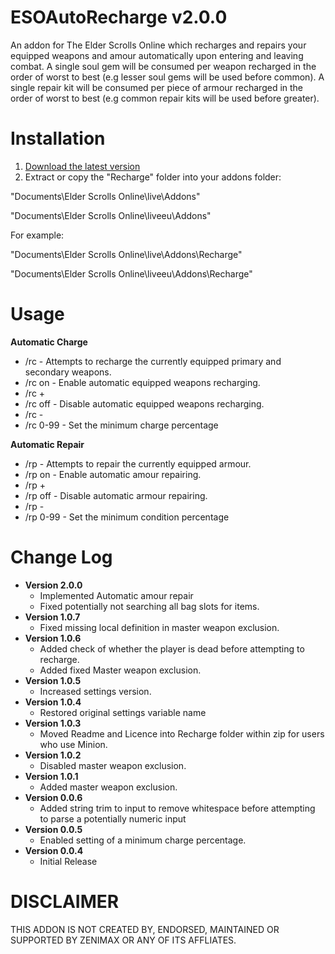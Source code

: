 ESOAutoRecharge v2.0.0
=============

An addon for The Elder Scrolls Online which recharges and repairs your equipped weapons and amour automatically upon entering and leaving combat. 
A single soul gem will be consumed per weapon recharged in the order of worst to best (e.g lesser soul gems will be used before common).
A single repair kit will be consumed per piece of armour recharged in the order of worst to best (e.g common repair kits will be used before greater).

Installation
=============

1. [Download the latest version](https://raw.githubusercontent.com/XanDDemoX/ESOAutoRecharge/master/zips/Auto%20Recharge%202.0.0.zip)
2. Extract or copy the "Recharge" folder into your addons folder:

"Documents\Elder Scrolls Online\live\Addons"

"Documents\Elder Scrolls Online\liveeu\Addons"

For example:

"Documents\Elder Scrolls Online\live\Addons\Recharge"

"Documents\Elder Scrolls Online\liveeu\Addons\Recharge"

Usage
=============
**Automatic Charge**
* /rc 		- Attempts to recharge the currently equipped primary and secondary weapons. 
* /rc on  	- Enable automatic equipped weapons recharging.
* /rc +
* /rc off 	- Disable automatic equipped weapons recharging.
* /rc -
* /rc 0-99  - Set the minimum charge percentage

**Automatic Repair**
* /rp - Attempts to repair the currently equipped armour. 
* /rp on - Enable automatic amour repairing. 
* /rp +
* /rp off - Disable automatic armour repairing. 
* /rp -
* /rp 0-99  - Set the minimum condition percentage

Change Log
=============
* **Version 2.0.0**
  * Implemented Automatic amour repair
  * Fixed potentially not searching all bag slots for items.
* **Version 1.0.7**
  * Fixed missing local definition in master weapon exclusion.
* **Version 1.0.6**
  * Added check of whether the player is dead before attempting to recharge.
  * Added fixed Master weapon exclusion.
* **Version 1.0.5**
  * Increased settings version.
* **Version 1.0.4**
  * Restored original settings variable name
* **Version 1.0.3**
  * Moved Readme and Licence into Recharge folder within zip for users who use Minion. 
* **Version 1.0.2**
  * Disabled master weapon exclusion.
* **Version 1.0.1**
  * Added master weapon exclusion.
* **Version 0.0.6**
  * Added string trim to input to remove whitespace before attempting to parse a potentially numeric input
* **Version 0.0.5**
  * Enabled setting of a minimum charge percentage.
* **Version 0.0.4**
  * Initial Release

DISCLAIMER
=============
THIS ADDON IS NOT CREATED BY, ENDORSED, MAINTAINED OR SUPPORTED BY ZENIMAX OR ANY OF ITS AFFLIATES.
